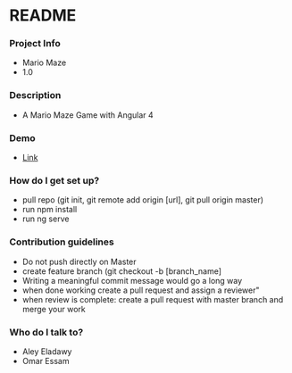 # README #
### Project Info ###

* Mario Maze
* 1.0

### Description ###
* A Mario Maze Game with Angular 4
### Demo ###
* [Link](Mario-maze.herokuapp.com)
### How do I get set up? ###

* pull repo (git init, git remote add origin [url], git pull origin master)
* run npm install
* run ng serve

### Contribution guidelines ###

* Do not push directly on Master
* create feature branch (git checkout -b [branch_name]
* Writing a meaningful commit message would go a long way
* when done working create a pull request and assign a reviewer" 
* when review is complete: create a pull request with master branch and merge your work

### Who do I talk to? ###

* Aley Eladawy
* Omar Essam